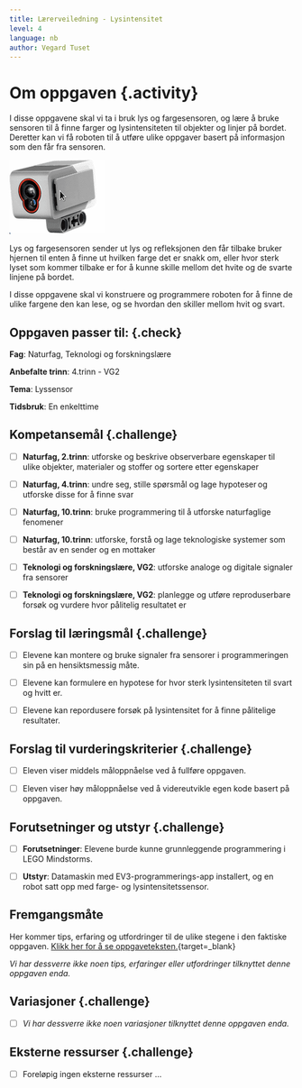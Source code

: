 ```yaml
---
title: Lærerveiledning - Lysintensitet
level: 4
language: nb
author: Vegard Tuset
---
```


# Om oppgaven {.activity}

I disse oppgavene skal vi ta i bruk lys og fargesensoren, og lære å bruke
sensoren til å finne farger og lysintensiteten til objekter og linjer på bordet.
Deretter kan vi få roboten til å utføre ulike oppgaver basert på informasjon som
den får fra sensoren.

![Bilde av lys og fargesensoren](lego_mindstorms_lysintensitet_1.png)

Lys og fargesensoren sender ut lys og refleksjonen den får tilbake bruker
hjernen til enten å finne ut hvilken farge det er snakk om, eller hvor sterk
lyset som kommer tilbake er for å kunne skille mellom det hvite og de svarte
linjene på bordet.

I disse oppgavene skal vi konstruere og programmere roboten for å finne de ulike
fargene den kan lese, og se hvordan den skiller mellom hvit og svart.

## Oppgaven passer til: {.check}

 __Fag__: Naturfag, Teknologi og forskningslære

__Anbefalte trinn__: 4.trinn - VG2

__Tema__: Lyssensor

__Tidsbruk__: En enkelttime

## Kompetansemål {.challenge}

- [ ] __Naturfag, 2.trinn__: utforske og beskrive observerbare egenskaper til
      ulike objekter, materialer og stoffer og sortere etter egenskaper

- [ ] __Naturfag, 4.trinn__: undre seg, stille spørsmål og lage hypoteser og
      utforske disse for å finne svar

- [ ] __Naturfag, 10.trinn__: bruke programmering til å utforske naturfaglige
      fenomener

- [ ] __Naturfag, 10.trinn__: utforske, forstå og lage teknologiske systemer
      som består av en sender og en mottaker

- [ ] __Teknologi og forskningslære, VG2__: utforske analoge og digitale
      signaler fra sensorer

- [ ] __Teknologi og forskningslære, VG2__: planlegge og utføre reproduserbare
      forsøk og vurdere hvor pålitelig resultatet er

## Forslag til læringsmål {.challenge}

- [ ] Elevene kan montere og bruke signaler fra sensorer i programmeringen sin
      på en hensiktsmessig måte.

- [ ] Elevene kan formulere en hypotese for hvor sterk lysintensiteten til svart
      og hvitt er.

- [ ] Elevene kan repordusere forsøk på lysintensitet for å finne pålitelige
      resultater.  

## Forslag til vurderingskriterier {.challenge}

- [ ] Eleven viser middels måloppnåelse ved å fullføre oppgaven.

- [ ] Eleven viser høy måloppnåelse ved å videreutvikle egen kode basert på
      oppgaven.

## Forutsetninger og utstyr {.challenge}

- [ ] __Forutsetninger__: Elevene burde kunne grunnleggende programmering i LEGO
      Mindstorms.

- [ ] __Utstyr__: Datamaskin med EV3-programmerings-app installert, og en robot
      satt opp med farge- og lysintensitetssensor.

## Fremgangsmåte

Her kommer tips, erfaring og utfordringer til de ulike stegene i den faktiske
oppgaven.
[Klikk her for å se oppgaveteksten.](../lys_1lysintensitet/1lysintensitet_nb.html){target=_blank}

_Vi har dessverre ikke noen tips, erfaringer eller utfordringer tilknyttet denne
oppgaven enda._

## Variasjoner {.challenge}

- [ ]  _Vi har dessverre ikke noen variasjoner tilknyttet denne oppgaven enda._

## Eksterne ressurser {.challenge}

- [ ] Foreløpig ingen eksterne ressurser ...
